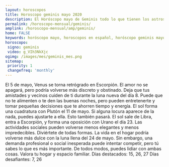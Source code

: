 ```yaml
---
layout: horoscopos
title: Horoscopo geminis mayo 2020
description: El Horóscopo mayo de Geminis todo lo que tienen los astros preparados para este mes, amor, trabajo, familia. Todo sobre astrologia, tarot, predicciones. Horoscopo gratis en español, predicciones y astrología.
permalink: /horoscopo-mensual/geminis/
amplink: /horoscopo-mensual/amp/geminis/
home: FALSE
keywords: horóscopo mayo, horoscopos en español, horóscopo geminis mayo , horóscopo esperanza gracia, horoscop, horóscopos gratis, horoscopo geminis, Tarot, Astrologia, Zodíaco, geminis, horoscopo gratis, horoscopo del mes 
horoscopo:
 signo: geminis
 video: g_VIh3NkXjc
ogimg: /images/mes/geminis_mes.png
sitemap:
 priority: 1
 changefreq: 'monthly'
---
```



El 5 de mayo, Venus se torna retrógrado en Escorpión. El amor no se apagará, pero podría volverse más discreto y obstinado. 
Deja que tus amistades y vecinos cuiden de ti durante la luna nueva del día 8. Puede que no te alimenten o te den las buenas noches, pero pueden entretenerte y tomar pequeñas decisiones que te ahorren tiempo y energía. 
El sol forma una cuadratura con Plutón el 11 de mayo. Si alguna locura aparece de la nada, puedes ajustarte a ella. Esto también pasará. 
El sol sale de Libra, entra a Escorpión, y forma una oposición con Urano el día 23. Las actividades sociales pueden volverse menos elegantes y menos impredecibles. Diviértete de todas formas. 
La vida en el hogar podría volverse más dulce con la luna llena del 24 de mayo. Sin embargo, una demanda profesional o social inesperada puede intentar competir, pero tú sabes lo que es más importante. De todos modos, puedes lidiar con ambas cosas. Valora tu hogar y espacio familiar. 
Días destacados: 15, 26, 27
Días desafiantes: 7, 26